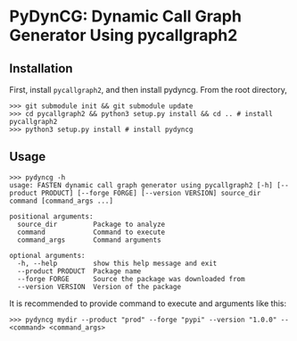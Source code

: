 # PyDynCG: Dynamic Call Graph Generator Using pycallgraph2

## Installation

First, install `pycallgraph2`, and then install pydyncg. From the root
directory,
```
>>> git submodule init && git submodule update
>>> cd pycallgraph2 && python3 setup.py install && cd .. # install pycallgraph2
>>> python3 setup.py install # install pydyncg
```

## Usage

```
>>> pydyncg -h
usage: FASTEN dynamic call graph generator using pycallgraph2 [-h] [--product PRODUCT] [--forge FORGE] [--version VERSION] source_dir command [command_args ...]

positional arguments:
  source_dir         Package to analyze
  command            Command to execute
  command_args       Command arguments

optional arguments:
  -h, --help         show this help message and exit
  --product PRODUCT  Package name
  --forge FORGE      Source the package was downloaded from
  --version VERSION  Version of the package
```

It is recommended to provide command to execute and arguments like this:

```
>>> pydyncg mydir --product "prod" --forge "pypi" --version "1.0.0" -- <command> <command_args>
```

